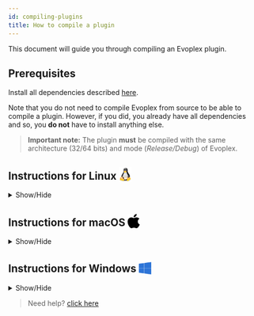 ```yaml
---
id: compiling-plugins
title: How to compile a plugin
---
```


This document will guide you through compiling an Evoplex plugin.

## Prerequisites

Install all dependencies described [here](installing-dependencies).

Note that you do not need to compile Evoplex from source to be able to compile a plugin. However, if you did, you already have all dependencies and so, you **do not** have to install anything else.

> **Important note:** The plugin **must** be compiled with the same architecture (32/64 bits) and mode (*Release/Debug*) of Evoplex.

## Instructions for Linux <img src="/img/linux-logo.png" width="25" style="vertical-align: sub;">
<details><summary>Show/Hide</summary>

### Compiling the plugin from the command-line
<details><summary>Show/Hide</summary>

<details><summary><b>1. I run Evoplex from an AppImage</b></summary>
* Go to the directory where the Evoplex AppImage is (e.g., `cd ~/evoplex`)
* Run `./evoplex.AppImage --appimage-extract` to extract the AppImage to `~/evoplex/squashfs-root`
* Run `export EvoplexCore_DIR=~/evoplex/squashfs-root/usr/lib/cmake/Evoplex/`
</details>

<details><summary><b>1. I compiled Evoplex from the source code</b></summary>
* Assuming you compiled **Evoplex** at `~/evoplex/build`.
* Run `export EvoplexCore_DIR=~/evoplex/build/src/core/EvoplexCore/`

</details>

2. Go to the plugin's directory (e.g., `cd ~/evoplex/plugin/`)
3. Create a folder `mkdir build`
4. Access the folder `cd build`
5. Run `cmake ..`
6. Run `cmake --build .`
7. The plugin (i.e., dynamic library file -- `.so` on Linux) will be placed at `~/evoplex/plugin/build/plugin/`
</details>

### Compiling the plugin with QtCreator
<details><summary>Show/Hide</summary>

<details><summary><b>If you run Evoplex from an AppImage, click HERE!</b></summary>
* Open the terminal
* Go to the directory where the Evoplex AppImage is (e.g., `cd ~/evoplex`)
* Run `./evoplex.AppImage --appimage-extract` to extract the AppImage to `~/evoplex/squashfs-root`

</details>

1. In the toolbar, click on `File => Open File or Project...`
2. In the plugin's directory (e.g., `~/evoplex/plugin/`), select the `CMakeLists.txt` file
3. Open the `Projects` panel (it may open automatically when you first open the CMake file)
    * Select the desired modes (e.g., Release)
    * Choose the directory in which the plugin will be built (eg., `~/evoplex/plugin/build/`)
    * Click on `Configure Project`
4. In the Build Settings (`Projects` panel), add the `EvoplexCore_DIR` variable (directory -- <a href="/img/qtcreator-plugin.png" target="_blank">see this screenshot</a>) as follows:
    * If you extracted the Evoplex libs from an **AppImage** (e.g., at `~/evoplex/squashfs-root`), the variable should be set to `~/evoplex/squashfs-root/usr/lib/cmake/Evoplex`
    * If you compiled Evoplex from the **source code** (e.g., Evoplex was compiled at `~/evoplex/build/`), the variable should be set to `~/evoplex/build/src/core/EvoplexCore`
    * Hit ENTER to confirm
5. Click on `Apply Configuration Changes`
6. Click on Build
7. The plugin (i.e., dynamic library file -- `.so` on Linux) will be placed at `~/evoplex/plugin/build/plugin/`
</details>


</details>





## Instructions for macOS <img src="/img/apple-logo.svg" width="25" style="vertical-align: sub;">
<details><summary>Show/Hide</summary>

### Compiling the plugin from the command-line
<details><summary>Show/Hide</summary>

<details><summary><b>1. I installed Evoplex from a DMG file</b></summary>
* Assuming that **Evoplex** is installed at `/Applications/evoplex.app`
* Run `export EvoplexCore_DIR=/Applications/evoplex.app/Contents/MacOS/lib/cmake/Evoplex`
</details>

<details><summary><b>1. I compiled Evoplex from the source code</b></summary>
* Assuming you compiled **Evoplex** at `~/evoplex/build`.
* Run `export EvoplexCore_DIR=~/evoplex/build/evoplex.app/Contents/MacOS/lib/cmake/Evoplex`

</details>

2. Go to the plugin's directory (e.g., `cd ~/evoplex/plugin/`)
3. Create a folder `mkdir build`
4. Access the folder `cd build`
5. Run `cmake ..`
6. Run `cmake --build .`
7. The plugin (i.e., dynamic library file -- `.dylib` on macOS) will be placed at `~/evoplex/plugin/build/plugin/`
</details>

### Compiling the plugin with QtCreator
<details><summary>Show/Hide</summary>
1. In the toolbar, click on `File => Open File or Project...`
2. In the plugin's directory (e.g., `~/evoplex/plugin/`), select the `CMakeLists.txt` file
3. Open the `Projects` panel (it may open automatically when you first open the CMake file)
    * Select the desired modes (e.g., Release)
    * Choose the directory in which the plugin will be built (eg., `~/evoplex/plugin/build/`)
    * Click on `Configure Project`
4. In the Build Settings (`Projects` panel), add the `EvoplexCore_DIR` variable (directory -- <a href="/img/qtcreator-plugin.png" target="_blank">see this screenshot</a>) as follows:
    * If you installed Evoplex from a **DMG** file (e.g., at `/Applications/evoplex.app`), the variable should be set to `/Applications/evoplex.app/Contents/MacOS/lib/cmake/Evoplex`
    * If you compiled Evoplex from the **source code** (e.g., Evoplex was compiled at `~/evoplex/build/`), the variable should be set to `~/evoplex/build/evoplex.app/Contents/MacOS/lib/cmake/Evoplex`
    * Hit ENTER to confirm
5. Click on `Apply Configuration Changes`
6. Click on Build
7. The plugin (i.e., dynamic library file -- `.so` on Linux) will be placed at `~/evoplex/plugin/build/plugin/`
</details>

</details>





## Instructions for Windows <img src="/img/windows-logo.png" width="25" style="vertical-align: sub;">
<details><summary>Show/Hide</summary>

### Compiling the plugin from the command-line
<details><summary>Show/Hide</summary>

If you installed [Git](https://gitforwindows.org/) and all [dependencies](installing-dependencies) correctly, you should have Git Bash installed on your computer.
1. Open Git Bash

<details><summary><b>2. I installed Evoplex from a binary package (exe file)</b></summary>
* Assuming that **Evoplex** is installed at `/c/Program\ Files/evoplex/`
* Run `export EvoplexCore_DIR=/c/Program\ Files/evoplex/lib/cmake/Evoplex`
</details>

<details><summary><b>2. I compiled Evoplex from the source code</b></summary>
* Assuming you compiled **Evoplex** at `/c/evoplex/build`.
* Run `export EvoplexCore_DIR=/c/evoplex/build/releases/lib/cmake/Evoplex`

</details>

3. Go to the plugin's directory (e.g., `cd /c/evoplex/plugin/`)
4. Create a folder `mkdir build`
5. Access the folder `cd build`
6. Run cmake to generate the build files (make sure you specify the MSVS version properly)
    ``` bash
    cmake.exe -G"Visual Studio 15 2017 Win64" ../evoplex
    ```
7. Finally, build it!
    ``` bash
    cmake.exe --build . --config Release --target ALL_BUILD
    ```
8. The plugin (i.e., `.dll` file) will be placed at `/c/evoplex/plugin/build/plugin/`
</details>

### Compiling the plugin with QtCreator
<details><summary>Show/Hide</summary>

#### I. Configuring QtCreator
If you installed all [dependencies](installing-dependencies) correctly, and have not used QtCreator for Evoplex before:
1. In QtCreator, open `Tools => Options...` in the toolbar
2. Open the 'Kits' tab in the `Build&Run` panel.
3. Click on the auto-detected kit (eg., *Desktop Qt 5.9.5 MSVC2017 64bit*)
    1. Make sure the compiler (C and C++) is set correctly. For example:
        * C ``Microsoft Visual C++ Compiler 15.0 (amd64)``
        * C++ ``Microsoft Visual C++ Compiler 15.0 (amd64)``
    2. Make sure that the path to the `CMake Tool` was detected (eg., `C:\Program Files\CMake\bin\cmake.exe`)
    3. Make sure the CMake generator is set to your version of Visual Studio (eg., `Visual Studio 15 2017 Win64`). Leave the fields `Platform` and `Toolset` blank.
4. Click OK

#### II. Configuring QtCreator for the Evoplex plugin
1. In the toolbar, click on `File => Open File or Project...`
2. In the plugin's directory (e.g., `C:\evoplex\plugin\`), select the `CMakeLists.txt` file
3. Open the `Projects` panel (it may open automatically when you first open the CMake file)
    * Select the desired modes (eg., Release)
    * Choose the directory in which the plugin will be built (eg., `C:/evoplex/plugin/build/`)
    * Click on `Configure Project`
4. In the Build Settings (`Projects` panel), add the `EvoplexCore_DIR` variable (directory -- <a href="/img/qtcreator-plugin.png" target="_blank">see this screenshot</a>) as follows:
    * If you installed Evoplex from a **binary package** (e.g., at `c:\Program Files\evoplex`), the variable should be set to `c:\Program Files\evoplex\lib\cmake\Evoplex`
    * If you compiled Evoplex from the **source code** (e.g., Evoplex was compiled at `c:\evoplex\build`), the variable should be set to `c:\evoplex\build\releases\lib\cmake\Evoplex`
    * Hit ENTER to confirm
5. Click on `Apply Configuration Changes`
6. In the Build Settings (`Projects` panel), make sure you target `ALL_BUILD` in the build steps
7. Click on Build


</details>



</details>



> Need help? [click here](/help)